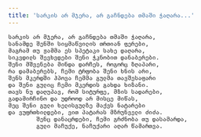 ```yaml
---
title: 'სარკის არ მჯერა, არ გაჩნდება თმაში ჭაღარა...'
---
```


    სარკის არ მჯერა, არ გაჩნდება თმაში ჭაღარა,
    სანამდე შენში სიყმაწვილის თრთიან ფერები,
    მაგრამ თუ ჟამმა ეს სპეტაკი სახე დაღარა,
    სიკვდილს შევხვდები შენი ჭკნობით დანაბერები.
    შენი მშვენება მინდა დარჩეს, როგორც ზღაპარი,
    რა დამაბერებს, ჩემი ტრფობა შენი ხნის არი,
    შენს მკერდში ჰპოვა ჩემმა გულმა თავშესაფარი
    და შენი გულიც ჩემი მკერდის გახდა ხიზანი.
    თავს ნუ დაღუპავ, რომ სიტურფე, მზის სადარები,
    გადამირჩინო და უდროოდ არ მისცე მიწას,
    მეც შენი გული ხელისგულზე მაქვს ნატარები
    და ვუფრთხილდები, ვით პატარას მზრუნველი ძიძა.
            შენც დანაცრდები, ჩემი გრძნობა თუ დასამარდა,
            გული მაჩუქე, ნაჩუქარი აღარ წამართვა.
